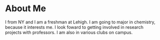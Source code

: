 # About Me

I from NY and I am a freshman at Lehigh. I am going to major in chemistry, because it interests me. I look foward to getting involved in research projects with professors. I am also in various clubs on campus.  
